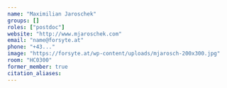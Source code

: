 ```yaml
---
name: "Maximilian Jaroschek"
groups: []
roles: ["postdoc"]
website: "http://www.mjaroschek.com"
email: "name@forsyte.at"
phone: "+43..."
image: "https://forsyte.at/wp-content/uploads/mjarosch-200x300.jpg"
room: "HC0300"
former_member: true
citation_aliases:
---
```


<!--
Your custom content goes here.
-->